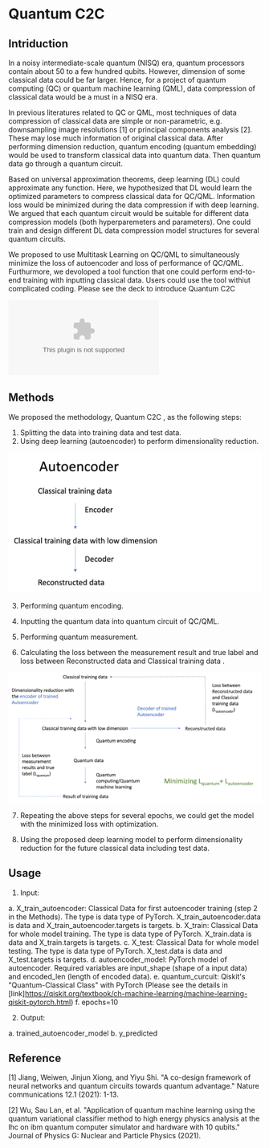 # Quantum C2C

## Intriduction

In a noisy intermediate-scale quantum (NISQ) era, quantum processors contain about 50 to a few hundred qubits. However, dimension of some classical data could be far larger. Hence, for a project of quantum computing (QC) or quantum machine learning (QML), data compression of classical data would be a must in a NISQ era. 

In previous literatures related to QC or QML, most techniques of data compression of classical data are simple or non-parametric, e.g. downsampling image resolutions [1] or principal components analysis [2]. These may lose much information of original classical data. After performing dimension reduction, quantum encoding (quantum embedding) would be used to transform classical data into quantum data. Then quantum data go through a quantum circuit.

Based on universal approximation theorems, deep learning (DL) could approximate any function. Here, we hypothesized that DL would learn the optimized parameters to compress classical data for QC/QML. Information loss would be minimized during the data compression if with deep learning. We argued that each quantum circuit would be suitable for different data compression models (both hyperparemeters and parameters). One could train and design different DL data compression model structures for several quantum circuits.

We proposed to use Multitask Learning on QC/QML to simultaneously minimize the loss of autoencoder and loss of performance of QC/QML. Furthurmore, we devoloped a tool function that one could perform end-to-end training with inputting classical data. Users could use the tool withiut complicated coding.
Please see the deck to introduce Quantum C2C

![Quantum C2C](Quantum_C2C-Pitch.pptx)


## Methods

 We proposed the methodology, Quantum C2C , as the following steps:
1. Splitting the data into training data and test data.
2. Using deep learning (autoencoder) to perform dimensionality reduction.

![autoencoder](autoencoder.png)

3. Performing quantum encoding.

4. Inputting the quantum data into quantum circuit of QC/QML.

5. Performing quantum measurement.

6. Calculating the loss between the measurement result and true label and loss between Reconstructed data and Classical training data .

![main](main.png)



7. Repeating the above steps for several epochs, we could get the model with the minimized loss with optimization.

8. Using the proposed deep learning model to perform dimensionality reduction for the future classical data including test data.


## Usage

1. Input:

 a. X_train_autoencoder: Classical Data for first autoencoder training (step 2 in the Methods). The type is data type of PyTorch. X_train_autoencoder.data is data and  X_train_autoencoder.targets is targets.
 b. X_train:  Classical Data for whole model training. The type is data type of PyTorch. X_train.data is data and  X_train.targets is targets.
 c. X_test:  Classical Data for whole model testing. The type is data type of PyTorch. X_test.data is data and  X_test.targets is targets.
 d. autoencoder_model: PyTorch model of autoencoder. Required variables are input_shape (shape of a input data) and encoded_len (length of encoded data).
 e. quantum_curcuit: Qiskit's "Quantum-Classical Class" with PyTorch (Please see the details in [link]<https://qiskit.org/textbook/ch-machine-learning/machine-learning-qiskit-pytorch.html>)
 f. epochs=10

2. Output:

 a. trained_autoencoder_model
 b. y_predicted


## Reference

[1] Jiang, Weiwen, Jinjun Xiong, and Yiyu Shi. "A co-design framework of neural networks and quantum circuits towards quantum advantage." Nature communications 12.1 (2021): 1-13.

[2] Wu, Sau Lan, et al. "Application of quantum machine learning using the quantum variational classifier method to high energy physics analysis at the lhc on ibm quantum computer simulator and hardware with 10 qubits." Journal of Physics G: Nuclear and Particle Physics (2021).

